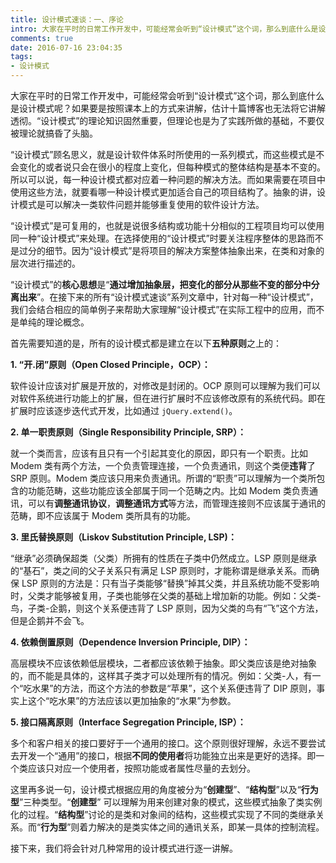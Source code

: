 ```yaml
---
title: 设计模式速谈：一、序论
intro: 大家在平时的日常工作开发中，可能经常会听到“设计模式”这个词，那么到底什么是设计模式呢？如果要是按照课本上的方式来讲解，估计十篇博客也无法将它讲解透彻。“设计模式”的理论知识固然重要，但理论也是为了实践所做的基础，不要仅被理论就搞昏了头脑。
comments: true
date: 2016-07-16 23:04:35
tags:
- 设计模式
---
```



大家在平时的日常工作开发中，可能经常会听到“设计模式”这个词，那么到底什么是设计模式呢？如果要是按照课本上的方式来讲解，估计十篇博客也无法将它讲解透彻。“设计模式”的理论知识固然重要，但理论也是为了实践所做的基础，不要仅被理论就搞昏了头脑。

“设计模式”顾名思义，就是设计软件体系时所使用的一系列模式，而这些模式是不会变化的或者说只会在很小的程度上变化，但每种模式的整体结构是基本不变的。所以可以说，每一种设计模式都对应着一种问题的解决方法。而如果需要在项目中使用这些方法，就要看哪一种设计模式更加适合自己的项目结构了。抽象的讲，设计模式是可以解决一类软件问题并能够重复使用的软件设计方法。

“设计模式”是可复用的，也就是说很多结构或功能十分相似的工程项目均可以使用同一种“设计模式”来处理。在选择使用的“设计模式”时要关注程序整体的思路而不是过分的细节。因为“设计模式”是将项目的解决方案整体抽象出来，在类和对象的层次进行描述的。

“设计模式”的**核心思想**是“**通过增加抽象层，把变化的部分从那些不变的部分中分离出来**”。在接下来的所有“设计模式速谈”系列文章中，针对每一种“设计模式”，我们会结合相应的简单例子来帮助大家理解“设计模式”在实际工程中的应用，而不是单纯的理论概念。

首先需要知道的是，所有的设计模式都是建立在以下**五种原则**之上的：

**1. “开.闭”原则（Open Closed Principle，OCP）：**

软件设计应该对扩展是开放的，对修改是封闭的。OCP 原则可以理解为我们可以对软件系统进行功能上的扩展，但在进行扩展时不应该修改原有的系统代码。即在扩展时应该逐步迭代式开发，比如通过 `jQuery.extend()`。

**2. 单一职责原则（Single Responsibility Principle, SRP）：**

就一个类而言，应该有且只有一个引起其变化的原因，即只有一个职责。比如 Modem 类有两个方法，一个负责管理连接，一个负责通讯，则这个类便**违背**了 SRP 原则。Modem 类应该只用来负责通讯。所谓的“职责”可以理解为一个类所包含的功能范畴，这些功能应该全部属于同一个范畴之内。比如 Modem 类负责通讯，可以有**调整通讯协议**，**调整通讯方式**等方法，而管理连接则不应该属于通讯的范畴，即不应该属于 Modem 类所具有的功能。

**3. 里氏替换原则（Liskov Substitution Principle, LSP)：**

“继承”必须确保超类（父类）所拥有的性质在子类中仍然成立。LSP 原则是继承的“基石”，类之间的父子关系只有满足 LSP 原则时，才能称谓是继承关系。而确保 LSP 原则的方法是：只有当子类能够“替换”掉其父类，并且系统功能不受影响时，父类才能够被复用，子类也能够在父类的基础上增加新的功能。例如：父类-鸟，子类-企鹅，则这个关系便违背了 LSP 原则，因为父类的鸟有“飞”这个方法，但是企鹅并不会飞。

**4. 依赖倒置原则（Dependence Inversion Principle, DIP）：**

高层模块不应该依赖低层模块，二者都应该依赖于抽象。即父类应该是绝对抽象的，而不能是具体的，这样其子类才可以处理所有的情况。例如：父类-人，有一个“吃水果”的方法，而这个方法的参数是“苹果”，这个关系便违背了 DIP 原则，事实上这个“吃水果”的方法应该以更加抽象的“水果”为参数。

**5. 接口隔离原则（Interface Segregation Principle, ISP）：**

多个和客户相关的接口要好于一个通用的接口。这个原则很好理解，永远不要尝试去开发一个“通用”的接口，根据**不同的使用者**将功能独立出来是更好的选择。即一个类应该只对应一个使用者，按照功能或者属性尽量的去划分。

这里再多说一句，设计模式根据应用的角度被分为“**创建型**”、“**结构型**”以及“**行为型**”三种类型。“**创建型**” 可以理解为用来创建对象的模式，这些模式抽象了类实例化的过程。“**结构型**”讨论的是类和对象间的结构，这些模式实现了不同的类继承关系。而“**行为型**”则着力解决的是类实体之间的通讯关系，即某一具体的控制流程。

接下来，我们将会针对几种常用的设计模式进行逐一讲解。
